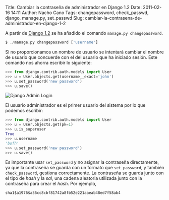 Title: Cambiar la contraseña de administrador en Django 1.2
Date: 2011-02-16 14:11
Author: Nacho Cano
Tags: changepassword, check_passwd, django, manage.py, set_passwd
Slug: cambiar-la-contrasena-de-administrador-en-django-1-2

A partir de [Django 1.2][] se ha añadido el comando
`manage.py changepassword`.

```python
$ ./manage.py changepassword ['username']
```

Si no proporcionamos un nombre de usuario se intentará cambiar el nombre
de usuario que concuerde con el del usuario que ha iniciado sesión. Este
comando nos ahorra escribir lo siguiente:

```python
>>> from django.contrib.auth.models import User
>>> u = User.objects.get(username__exact='john')
>>> u.set_password('new password')
>>> u.save()
```

![Django Admin Login]({static}/images/django-admin-login-300x171.png)

El usuario administrador es el primer usuario del sistema por lo que
podemos escribir:

```python
>>> from django.contrib.auth.models import User
>>> u = User.objects.get(pk=1)
>>> u.is_superuser
True
>>> u.username
'bofh'
>>> u.set_password('new password')
>>> u.save()
```

Es importante usar `set_password` y no asignar la contraseña
directamente, ya que la contraseña se guarda con un formato que
`set_password`, y también `check_password`, gestiona correctamente. La
contraseña se guarda junto con el tipo de _hash_ y la _sal_, una cadena
aleatoria utilizada junto con la contraseña para crear el _hash_. Por
ejemplo,

`sha1$a1976$a36cc8cbf81742a8fb52e221aaeab48ed7f58ab4`

  [Django 1.2]: https://pythonhosted.org/django_simple_feedback/topics/auth.html#changing-passwords
    "Nuevo comando changepassword en Django 1.2"
